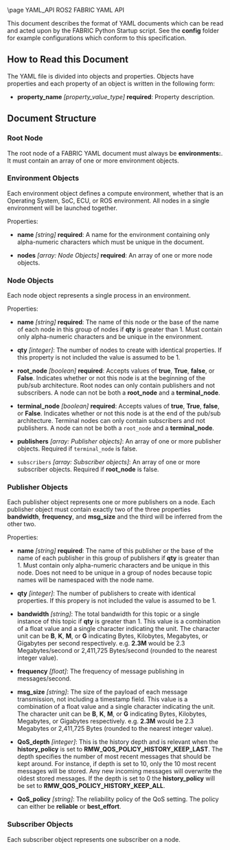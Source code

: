 \page YAML_API ROS2 FABRIC YAML API

This document describes the format of YAML documents which can be read and acted upon by the FABRIC
Python Startup script. See the **config** folder for example
configurations which conform to this specification.

## How to Read this Document

The YAML file is divided into objects and properties. Objects have properties and each property
of an object is written in the following form:

- **property_name** *[property_value_type]* **required**: Property description.

## Document Structure

### Root Node

The root node of a FABRIC YAML document must always be **environments:**. It must contain an array
of one or more environment objects.

### Environment Objects

Each environment object defines a compute environment, whether that is an Operating System, SoC,
ECU, or ROS environment. All nodes in a single environment will be launched together.

Properties:

- **name** *[string]* **required**: A name for the environment containing only alpha-numeric
  characters which must be unique in the document.

- **nodes** *[array: Node Objects]* **required**: An array of one or more node objects.

### Node Objects

Each node object represents a single process in an environment.

Properties:

- **name** *[string]* **required**: The name of this node or the base of the name of each node in
  this group of nodes if **qty** is greater than 1. Must contain only alpha-numeric characters and be
  unique in the environment.

- **qty** *[integer]*: The number of nodes to create with identical properties. If this property is
  not included the value is assumed to be 1.

- **root_node** *[boolean]* **required**: Accepts values of **true**, **True**, **false**, or **False**.
  Indicates whether or not this node is at the beginning of the pub/sub architecture. Root nodes
  can only contain publishers and not subscribers. A node can not be both a **root_node** and a
  **terminal_node**.

- **terminal_node** *[boolean]* **required**: Accepts values of **true**, **True**, **false**, or **False**.
  Indicates whether or not this node is at the end of the pub/sub architecture. Terminal nodes can
  only contain subscribers and not publishers. A node can not be both a `root_node` and a
  **terminal_node**.

- **publishers** *[array: Publisher objects]*: An array of one or more publisher objects. Required if
  `terminal_node` is false.

- `subscribers` *[array: Subscriber objects]*: An array of one or more subscriber objects. Required
  if **root_node** is false.

### Publisher Objects

Each publisher object represents one or more publishers on a node. Each publisher object must
contain exactly two of the three properties **bandwidth**, **frequency**, and **msg_size** and the third
will be inferred from the other two.

Properties:

- **name** *[string]* **required**: The name of this publisher or the base of the name of each
  publisher in this group of publishers if **qty** is greater than 1. Must contain only alpha-numeric
  characters and be unique in this node. Does not need to be unique in a group of nodes because
  topic names will be namespaced with the node name.

- **qty** *[integer]*: The number of publishers to create with identical properties. If this propery
  is not included the value is assumed to be 1.

- **bandwidth** *[string]*: The total bandwidth for this topic or a single instance of this topic if
  **qty** is greater than 1. This value is a combination of a float value and a single character
  indicating the unit. The character unit can be **B**, **K**, **M**, or **G** indicating Bytes, Kilobytes,
  Megabytes, or Gigabytes per second respectively. e.g. **2.3M** would be 2.3 Megabytes/second or
  2,411,725 Bytes/second (rounded to the nearest integer value).

- **frequency** *[float]*: The frequency of message publishing in messages/second.

- **msg_size** *[string]*: The size of the payload of each message transmission, not including a
  timestamp field. This value is a combination of a float value and a single character indicating
  the unit. The character unit can be **B**, **K**, **M**, or **G** indicating Bytes, Kilobytes, Megabytes,
  or Gigabytes respectively. e.g. **2.3M** would be 2.3 Megabytes or 2,411,725 Bytes (rounded to the
  nearest integer value).

- **QoS_depth** *[integer]*: This is the history depth and is relevant 
  when the **history_policy** is set to **RMW_QOS_POLICY_HISTORY_KEEP_LAST**. 
  The depth specifies the number of most recent messages that should be kept around. 
  For instance, if depth is set to 10, only the 10 most recent messages will be stored. 
  Any new incoming messages will overwrite the oldest stored messages. 
  If the depth is set to 0 the **history_policy** will be set to **RMW_QOS_POLICY_HISTORY_KEEP_ALL**. 

- **QoS_policy** *[string]*: The reliability policy of the QoS setting.
  The policy can either be **reliable** or **best_effort**.

### Subscriber Objects

Each subscriber object represents one subscriber on a node.
